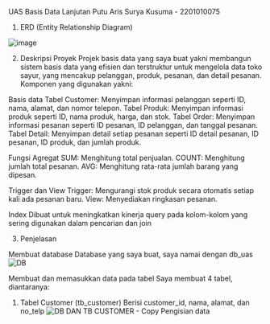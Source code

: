 UAS
Basis Data Lanjutan
Putu Aris Surya Kusuma - 2201010075



1. ERD (Entity Relationship Diagram)

![image](https://github.com/suryaaris/UAS-BDL/assets/173940200/5ef715ba-f129-45a8-8112-d2a6328a690f)


2. Deskripsi Proyek
Projek basis data yang saya buat yakni membangun sistem basis data yang efisien dan terstruktur untuk mengelola data toko sayur, yang mencakup pelanggan, produk, pesanan, dan detail pesanan. Komponen yang digunakan yakni:

Basis data
Tabel Customer: Menyimpan informasi pelanggan seperti ID, nama, alamat, dan nomor telepon.
Tabel Produk: Menyimpan informasi produk seperti ID, nama produk, harga, dan stok.
Tabel Order: Menyimpan informasi pesanan seperti ID pesanan, ID pelanggan, dan tanggal pesanan.
Tabel Detail: Menyimpan detail setiap pesanan seperti ID detail pesanan, ID pesanan, ID produk, dan jumlah produk.

Fungsi Agregat
SUM: Menghitung total penjualan.
COUNT: Menghitung jumlah total pesanan.
AVG: Menghitung rata-rata jumlah barang yang dipesan.

Trigger dan View
Trigger: Mengurangi stok produk secara otomatis setiap kali ada pesanan baru.
View: Menyediakan ringkasan pesanan.

Index
Dibuat untuk meningkatkan kinerja query pada kolom-kolom yang sering digunakan dalam pencarian dan join

3. Penjelasan


Membuat database
Database yang saya buat, saya namai dengan db_uas
![DB](https://github.com/suryaaris/UAS-BDL/assets/173940200/a2b376fb-5c2a-40cc-9124-335eb66891e0)


Membuat dan memasukkan data pada tabel
Saya membuat 4 tabel, diantaranya:


1. Tabel Customer (tb_customer)
Berisi customer_id, nama, alamat, dan no_telp
![DB DAN TB CUSTOMER - Copy](https://github.com/suryaaris/UAS-BDL/assets/173940200/5f3870ca-040c-48d9-91a7-616292a147e3)
Pengisian data



